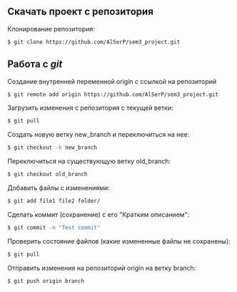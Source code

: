 ## Скачать проект с репозитория

Клонирование репозитория:

```bash
$ git clone https://github.com/AlSerP/sem3_project.git
```

## Работа с *git*

Создание внутренней переменной origin с ссылкой на репозиторий

```bash
$ git remote add origin https://github.com/AlSerP/sem3_project.git
```

Загрузить изменения с репозитория с текущей ветки:

```bash
$ git pull
```

Создать новую ветку new_branch и переключиться на нее:

```bash
$ git checkout -b new_branch
```

Переключиться на существующую ветку old_branch:

```bash
$ git checkout old_branch
```

Добавить файлы с изменениями:

```bash
$ git add file1 file2 folder/
```

Сделать коммит (сохранение) с его "Кратким описанием":

```bash
$ git commit -m "Test commit"
```

Проверить состояние файлов (какие измененные файлы не сохранены):

```bash
$ git pull
```

Отправить изменения на репозиторий origin на ветку branch:

```bash
$ git push origin branch
```
